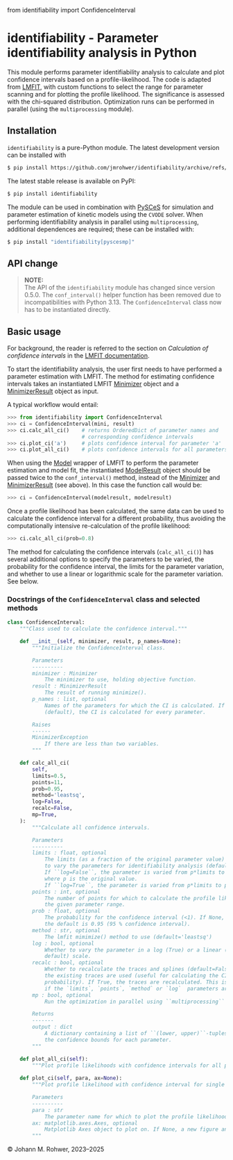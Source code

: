 from identifiability import ConfidenceInterval

# identifiability - Parameter identifiability analysis in Python

This module performs parameter identifiability
analysis to calculate and plot confidence intervals based on a profile-likelihood. 
The code is adapted from [LMFIT](https://lmfit.github.io/lmfit-py/), with custom
functions to select the range for parameter scanning and for plotting the profile 
likelihood. The significance is assessed with the chi-squared distribution. 
Optimization runs can be performed in parallel (using the `multiprocessing` module).

## Installation

`identifiability` is a pure-Python module. The latest development version can be 
installed with
```bash
$ pip install https://github.com/jmrohwer/identifiability/archive/refs/heads/main.zip
```

The latest stable release is available on PyPI:
```bash
$ pip install identifiability
```
The module can be used in combination with [PySCeS](https://pysces.github.io) for 
simulation and parameter estimation of kinetic models using the `CVODE` solver. When 
performing identifiability analysis in parallel using `multiprocessing`, additional 
dependences are required; these can be installed with:
```bash
$ pip install "identifiability[pyscesmp]"
```

## API change

> **NOTE:**  
>The API of the `identifiability` module has changed since version 0.5.0. The `conf_interval()` 
helper function has been removed due to incompatibilities with Python 3.13. The `ConfidenceInterval`
class now has to be instantiated directly.

## Basic usage

For background, the reader is referred to the section on *Calculation of confidence 
intervals* in the [LMFIT documentation](https://lmfit.github.io/lmfit-py/confidence.html).

To start the identifiability analysis, the user first needs to have performed a 
parameter estimation with LMFIT. The method for estimating confidence intervals 
takes an instantiated LMFIT 
[Minimizer](https://lmfit.github.io/lmfit-py/fitting.html#lmfit.minimizer.Minimizer)
object and a 
[MinimizerResult](https://lmfit.github.io/lmfit-py/fitting.html#lmfit.minimizer.MinimizerResult)
object as input.

A typical workflow would entail:
```python
>>> from identifiability import ConfidenceInterval
>>> ci = ConfidenceInterval(mini, result)
>>> ci.calc_all_ci()    # returns OrderedDict of parameter names and 
                        # corresponding confidence intervals 
>>> ci.plot_ci('a')     # plots confidence interval for parameter 'a'
>>> ci.plot_all_ci()    # plots confidence intervals for all parameters
```

When using the [Model](https://lmfit.github.io/lmfit-py/model.html) wrapper of LMFIT 
to perform the parameter estimation and model fit, the instantiated 
[ModelResult](https://lmfit.github.io/lmfit-py/model.html#lmfit.model.ModelResult)
object should be passed twice to the `conf_interval()` method, instead of the
[Minimizer](https://lmfit.github.io/lmfit-py/fitting.html#lmfit.minimizer.Minimizer)
and 
[MinimizerResult](https://lmfit.github.io/lmfit-py/fitting.html#lmfit.minimizer.MinimizerResult)
(see above). In this case the function call would be:
```python
>>> ci = ConfidenceInterval(modelresult, modelresult)
```

Once a profile likelihood has been calculated, the same data can be used to calculate 
the confidence interval for a different probability, thus avoiding the 
computationally intensive re-calculation of the profile likelihood:

```python
>>> ci.calc_all_ci(prob=0.8)
```

The method for calculating the confidence intervals (`calc_all_ci()`) has several
additional options to specify the parameters to be varied, the probability for the
confidence interval, the limits for the parameter variation, and whether to use a
linear or logarithmic scale for the parameter variation. See below.

### Docstrings of the `ConfidenceInterval` class and selected methods

```python
class ConfidenceInterval:
    """Class used to calculate the confidence interval."""

    def __init__(self, minimizer, result, p_names=None):
        """Initialize the ConfidenceInterval class.

        Parameters
        ----------
        minimizer : Minimizer
            The minimizer to use, holding objective function.
        result : MinimizerResult
            The result of running minimize().
        p_names : list, optional
            Names of the parameters for which the CI is calculated. If None
            (default), the CI is calculated for every parameter.

        Raises
        ------
        MinimizerException
            If there are less than two variables.
        """

    def calc_all_ci(
        self,
        limits=0.5,
        points=11,
        prob=0.95,
        method='leastsq',
        log=False,
        recalc=False,
        mp=True,
    ):
        """Calculate all confidence intervals.

        Parameters
        ----------
        limits : float, optional
            The limits (as a fraction of the original parameter value) within which
            to vary the parameters for identifiability analysis (default is 0.5).
            If ``log=False``, the parameter is varied from p*limits to p*(2 - limits),
            where p is the original value.
            If ``log=True``, the parameter is varied from p*limits to p/limits.
        points : int, optional
            The number of points for which to calculate the profile likelihood over
            the given parameter range.
        prob : float, optional
            The probability for the confidence interval (<1). If None,
            the default is 0.95 (95 % confidence interval).
        method : str, optional
            The lmfit mimimize() method to use (default='leastsq')
        log : bool, optional
            Whether to vary the parameter in a log (True) or a linear (False,
            default) scale.
        recalc : bool, optional
            Whether to recalculate the traces and splines (default=False). If False,
            the existing traces are used (useful for calculating the CIs for a different
            probability). If True, the traces are recalculated. This is useful
            if the `limits`, `points`, `method` or `log`  parameters are changed.
        mp : bool, optional
            Run the optimization in parallel using ``multiprocessing`` (default=True)

        Returns
        -------
        output : dict
            A dictionary containing a list of ``(lower, upper)``-tuples containing
            the confidence bounds for each parameter.
        """

    def plot_all_ci(self):
        """Plot profile likelihoods with confidence intervals for all parameters."""
        
    def plot_ci(self, para, ax=None):
        """Plot profile likelihood with confidence interval for single parameter.

        Parameters
        ----------
        para : str
            The parameter name for which to plot the profile likelihood.
        ax: matplotlib.axes.Axes, optional
            Matplotlib Axes object to plot on. If None, a new figure and axes will be created.
        """


```


© Johann M. Rohwer, 2023&ndash;2025